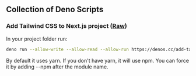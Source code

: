 ## Collection of Deno Scripts

### Add Tailwind CSS to Next.js project ([Raw](https://denos.cc/raw/add-tailwind-to-next.ts))

In your project folder run:

```bash
deno run --allow-write --allow-read --allow-run https://denos.cc/add-tailwind-to-next.ts
```
By default it uses yarn. If you don't have yarn, it will use npm. You can force it by adding --npm after the module name.
